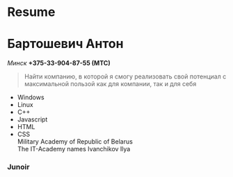 # Resume
# Бартошевич Антон

*Минск* **+375-33-904-87-55 (МТС)**
>Найти компанию, в которой я смогу реализовать свой потенциал с максимальной пользой как для компании, так и для себя
- Windows
- Linux
- C++
- Javascript
- HTML
- CSS  
Military Academy of Republic of Belarus  
The IT-Academy names Ivanchikov Ilya
### Junoir

